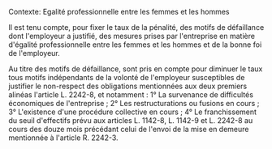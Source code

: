Contexte: Egalité professionnelle entre les femmes et les hommes

Il est tenu compte, pour fixer le taux de la pénalité, des motifs de défaillance dont l'employeur a justifié, des mesures prises par l'entreprise en matière d'égalité professionnelle entre les femmes et les hommes et de la bonne foi de l'employeur.

Au titre des motifs de défaillance, sont pris en compte pour diminuer le taux tous motifs indépendants de la volonté de l'employeur susceptibles de justifier le non-respect des obligations mentionnées aux deux premiers alinéas l'article L. 2242-8, et notamment : 1° La survenance de difficultés économiques de l'entreprise ; 2° Les restructurations ou fusions en cours ; 3° L'existence d'une procédure collective en cours ; 4° Le franchissement du seuil d'effectifs prévu aux articles L. 1142-8, L. 1142-9 et L. 2242-8 au cours des douze mois précédant celui de l'envoi de la mise en demeure mentionnée à l'article R. 2242-3.